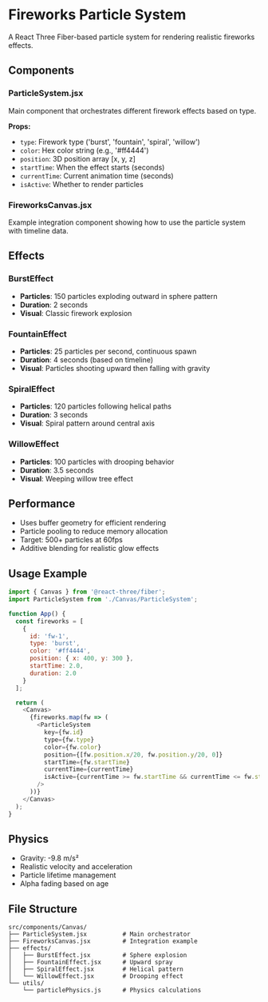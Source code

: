 # Fireworks Particle System

A React Three Fiber-based particle system for rendering realistic fireworks effects.

## Components

### ParticleSystem.jsx
Main component that orchestrates different firework effects based on type.

**Props:**
- `type`: Firework type ('burst', 'fountain', 'spiral', 'willow')
- `color`: Hex color string (e.g., '#ff4444')
- `position`: 3D position array [x, y, z]
- `startTime`: When the effect starts (seconds)
- `currentTime`: Current animation time (seconds)
- `isActive`: Whether to render particles

### FireworksCanvas.jsx
Example integration component showing how to use the particle system with timeline data.

## Effects

### BurstEffect
- **Particles**: 150 particles exploding outward in sphere pattern
- **Duration**: 2 seconds
- **Visual**: Classic firework explosion

### FountainEffect
- **Particles**: 25 particles per second, continuous spawn
- **Duration**: 4 seconds (based on timeline)
- **Visual**: Particles shooting upward then falling with gravity

### SpiralEffect
- **Particles**: 120 particles following helical paths
- **Duration**: 3 seconds
- **Visual**: Spiral pattern around central axis

### WillowEffect
- **Particles**: 100 particles with drooping behavior
- **Duration**: 3.5 seconds
- **Visual**: Weeping willow tree effect

## Performance

- Uses buffer geometry for efficient rendering
- Particle pooling to reduce memory allocation
- Target: 500+ particles at 60fps
- Additive blending for realistic glow effects

## Usage Example

```javascript
import { Canvas } from '@react-three/fiber';
import ParticleSystem from './Canvas/ParticleSystem';

function App() {
  const fireworks = [
    {
      id: 'fw-1',
      type: 'burst',
      color: '#ff4444',
      position: { x: 400, y: 300 },
      startTime: 2.0,
      duration: 2.0
    }
  ];

  return (
    <Canvas>
      {fireworks.map(fw => (
        <ParticleSystem
          key={fw.id}
          type={fw.type}
          color={fw.color}
          position={[fw.position.x/20, fw.position.y/20, 0]}
          startTime={fw.startTime}
          currentTime={currentTime}
          isActive={currentTime >= fw.startTime && currentTime <= fw.startTime + fw.duration}
        />
      ))}
    </Canvas>
  );
}
```

## Physics

- Gravity: -9.8 m/s²
- Realistic velocity and acceleration
- Particle lifetime management
- Alpha fading based on age

## File Structure

```
src/components/Canvas/
├── ParticleSystem.jsx          # Main orchestrator
├── FireworksCanvas.jsx         # Integration example
├── effects/
│   ├── BurstEffect.jsx         # Sphere explosion
│   ├── FountainEffect.jsx      # Upward spray
│   ├── SpiralEffect.jsx        # Helical pattern
│   └── WillowEffect.jsx        # Drooping effect
└── utils/
    └── particlePhysics.js      # Physics calculations
```